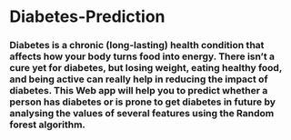 # Diabetes-Prediction

### Diabetes is a chronic (long-lasting) health condition that affects how your body turns food into energy. There isn’t a cure yet for diabetes, but losing weight, eating healthy food, and being active can really help in reducing the impact of diabetes. This Web app will help you to predict whether a person has diabetes or is prone to get diabetes in future by analysing the values of several features using the Random forest algorithm.
